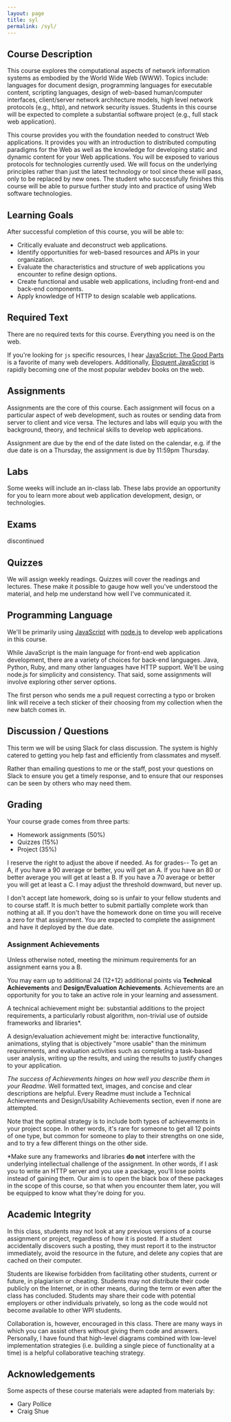 ```yaml
---
layout: page
title: syl
permalink: /syl/
---
```


Course Description
---

This course explores the computational aspects of network information systems as embodied by the World Wide Web (WWW). 
Topics include: languages for document design, programming languages for executable content, scripting languages, design of web-based human/computer interfaces, client/server network architecture models, high level network protocols (e.g., http), and network security issues. 
Students in this course will be expected to complete a substantial software project (e.g., full stack web application). 

This course provides you with the foundation needed to construct Web applications. 
It provides you with an introduction to distributed computing paradigms for the Web as well as the knowledge for developing static and dynamic content for your Web applications. 
You will be exposed to various protocols for technologies currently used. 
We will focus on the underlying principles rather than just the latest technology or tool since these will pass, only to be replaced by new ones. 
The student who successfully finishes this course will be able to pursue further study into and practice of using Web software technologies.

Learning Goals
---

After successful completion of this course, you will be able to:

- Critically evaluate and deconstruct web applications.
- Identify opportunities for web-based resources and APIs in your organization.
- Evaluate the characteristics and structure of web applications you encounter to refine design options.
- Create functional and usable web applications, including front-end and back-end components.
- Apply knowledge of HTTP to design scalable web applications.

Required Text
---

There are no required texts for this course.
Everything you need is on the web.

If you're looking for `js` specific resources, I hear [JavaScript: The Good Parts](https://www.amazon.com/JavaScript-Good-Parts-Douglas-Crockford/dp/0596517742) is a favorite of many web developers.
Additionally, [Eloquent JavaScript](https://eloquentjavascript.net/) is rapidly becoming one of the most popular webdev books on the web.

Assignments
---
Assignments are the core of this course. 
Each assignment will focus on a particular aspect of web development, such as routes or sending data from server to client and vice versa. 
The lectures and labs will equip you with the background, theory, and technical skills to develop web applications.

Assignment are due by the end of the date listed on the calendar, e.g. if the due date is on a Thursday, the assignment is due by 11:59pm Thursday.

Labs
---
Some weeks will include an in-class lab. 
These labs provide an opportunity for you to learn more about web application development, design, or technologies.

Exams
---
discontinued

Quizzes
---
We will assign weekly readings. Quizzes will cover the readings and lectures.
These make it possible to gauge how well you've understood the material, and help me understand how well I've communicated it.

Programming Language
---

We'll be primarily using [JavaScript](https://developer.mozilla.org/en-US/docs/Web/JavaScript) with [node.js](http://nodejs.org/) to develop web applications in this course.

While JavaScript is the main language for front-end web application development, there are a variety of choices for back-end languages. Java, Python, Ruby, and many other languages have HTTP support. 
We'll be using node.js for simplicity and consistency.
That said, some assignments will involve exploring other server options.

The first person who sends me a pull request correcting a typo or broken link will receive a tech sticker of their choosing from my collection when the new batch comes in.

Discussion / Questions
---

This term we will be using Slack for class discussion. 
The system is highly catered to getting you help fast and efficiently from classmates and myself. 

Rather than emailing questions to me or the staff, post your questions on Slack to ensure you get a timely response, and to ensure that our responses can be seen by others who may need them. 

Grading
---

Your course grade comes from three parts:

- Homework assignments (50%)
- Quizzes (15%)
- Project (35%)

I reserve the right to adjust the above if needed. 
As for grades-- 
To get an A, if you have a 90 average or better, you will get an A. 
If you have an 80 or better average you will get at least a B. 
If you have a 70 average or better you will get at least a C. 
I may adjust the threshold downward, but never up.

I don't accept late homework, doing so is unfair to your fellow students and to course staff. 
It is much better to submit partially complete work than nothing at all.
If you don't have the homework done on time you will receive a zero for that assignment. 
You are expected to complete the assignment and have it deployed by the due date.

### Assignment Achievements

Unless otherwise noted, meeting the minimum requirements for an assignment earns you a B.

You may earn up to additional 24 (12+12) additional points via __Technical Achievements__ and __Design/Evaluation Achievements__.
Achievements are an opportunity for you to take an active role in your learning and assessment.

A technical achievement might be: substantial additions to the project requirements, a particularly robust algorithm, non-trivial use of outside frameworks and libraries\*.

A design/evaluation achievement might be: interactive functionality, animations, styling that is objectively "more usable" than the minimum requirements, and evaluation activities such as completing a task-based user analysis, writing up the results, and using the results to justify changes to your application.

*The success of Achievements hinges on how well you describe them in your Readme.*
Well formatted text, images, and concise and clear descriptions are helpful.
Every Readme must include a Technical Achievements and Design/Usability Achievements section, even if none are attempted.

Note that the optimal strategy is to include both types of achievements in your project scope.
In other words, it's rare for someone to get all 12 points of one type, but common for someone to play to their strengths on one side, and to try a few different things on the other side.

\*Make sure any frameworks and libraries **do not** interfere with the underlying intellectual challenge of the assignment. In other words, if I ask you to write an HTTP server and you use a package, you'll lose points instead of gaining them.
Our aim is to open the black box of these packages in the scope of this course, so that when you encounter them later, you will be equipped to know what they're doing for you.



Academic Integrity
---

In this class, students may not look at any previous versions of a course assignment or project, regardless of how it is posted. 
If a student accidentally discovers such a posting, they must report it to the instructor immediately, avoid the resource in the future, and delete any copies that are cached on their computer.

Students are likewise forbidden from facilitating other students, current or future, in plagiarism or cheating. 
Students may not distribute their code publicly on the Internet, or in other means, during the term or even after the class has concluded. 
Students may share their code with potential employers or other individuals privately, so long as the code would not become available to other WPI students.

Collaboration is, however, encouraged in this class. There are many ways in which you can assist others without giving them code and answers. Personally, I have found that high-level diagrams combined with low-level implementation strategies (i.e. building a single piece of functionality at a time) is a helpful collaborative teaching strategy.

Acknowledgements
---

Some aspects of these course materials were adapted from materials by:
- Gary Pollice
- Craig Shue
